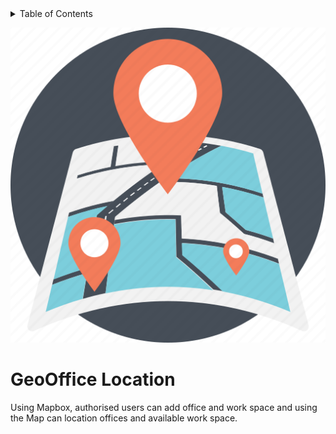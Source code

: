 <!-- TABLE OF CONTENTS -->
<details>
  <summary>Table of Contents</summary>
  <ol>
    <li><a href="#GeoOffice Location">About The Project</a></li>
    <li><a href="#installation">Installation </a></li>
    <li><a href="#usage">Usage</a></li>
    <li><a href="#technologies">Technologies</a></li>
    <li><a href="#process">Process</a></li>
    <li><a href="#testing">Testing</a></li>
    <li><a href="#challenges">Wins & Challenges</a>
    <li><a href="#contribution">Contribution</a></li>
    <li><a href="#license">License</a></li>
  </ol>
</details>

![alt text](https://github.com/PiroAvni/MAPBOX_MERN_APP/blob/main/logo.png "GeoOffice Location")

<!-- ABOUT THE PROJECT -->
# GeoOffice Location

Using Mapbox, authorised users can add office and work space and using the Map can location offices and available work space. 
